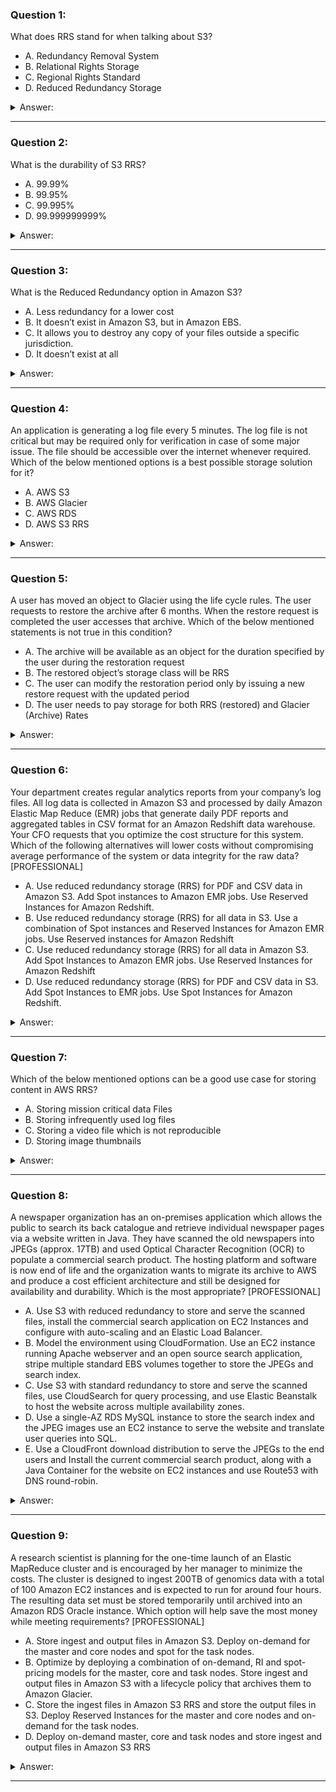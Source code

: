 ### Question 1:

What does RRS stand for when talking about S3?

- A. Redundancy Removal System
- B. Relational Rights Storage
- C. Regional Rights Standard
- D. Reduced Redundancy Storage

<details><summary>Answer:</summary><p>
[D]

Categories:
[S3]

Explanation:

Question 1@http://jayendrapatil.com/aws-s3-storage-classes/

</p></details><hr>

### Question 2:

What is the durability of S3 RRS?

- A. 99.99%
- B. 99.95%
- C. 99.995%
- D. 99.999999999%

<details><summary>Answer:</summary><p>
[A]

Categories:
[S3]

Explanation:

Question 2@http://jayendrapatil.com/aws-s3-storage-classes/

</p></details><hr>

### Question 3:

What is the Reduced Redundancy option in Amazon S3?

- A. Less redundancy for a lower cost
- B. It doesn’t exist in Amazon S3, but in Amazon EBS.
- C. It allows you to destroy any copy of your files outside a specific jurisdiction.
- D. It doesn’t exist at all

<details><summary>Answer:</summary><p>
[A]

Categories:
[S3, EBS]

Explanation:

Question 3@http://jayendrapatil.com/aws-s3-storage-classes/

</p></details><hr>

### Question 4:

An application is generating a log file every 5 minutes. The log file is not critical but may be required only for verification in case of some major issue. The file should be accessible over the internet whenever required. Which of the below mentioned options is a best possible storage solution for it?

- A. AWS S3
- B. AWS Glacier
- C. AWS RDS
- D. AWS S3 RRS

<details><summary>Answer:</summary><p>
[D]

Categories:
[S3, RDS, Glacier]

Explanation:

Question 4@http://jayendrapatil.com/aws-s3-storage-classes/

D: Reduced Redundancy Storage (RRS) is an Amazon S3 storage option that enables customers to store noncritical, reproducible data at lower levels of redundancy than Amazon S3’s standard storage. RRS is designed to sustain the loss of data in a single facility.

</p></details><hr>

### Question 5:

A user has moved an object to Glacier using the life cycle rules. The user requests to restore the archive after 6 months. When the restore request is completed the user accesses that archive. Which of the below mentioned statements is not true in this condition?

- A. The archive will be available as an object for the duration specified by the user during the restoration request
- B. The restored object’s storage class will be RRS
- C. The user can modify the restoration period only by issuing a new restore request with the updated period
- D. The user needs to pay storage for both RRS (restored) and Glacier (Archive) Rates

<details><summary>Answer:</summary><p>
[B]

Categories:
[SES, Glacier]

Explanation:

Question 5@http://jayendrapatil.com/aws-s3-storage-classes/

B: http://docs.aws.amazon.com/AmazonS3/latest/dev/restoring-objects.html

B: After the object is restored the storage class still remains GLACIER.

</p></details><hr>

### Question 6:

Your department creates regular analytics reports from your company’s log files. All log data is collected in Amazon S3 and processed by daily Amazon Elastic Map Reduce (EMR) jobs that generate daily PDF reports and aggregated tables in CSV format for an Amazon Redshift data warehouse. Your CFO requests that you optimize the cost structure for this system. Which of the following alternatives will lower costs without compromising average performance of the system or data integrity for the raw data? [PROFESSIONAL]

- A. Use reduced redundancy storage (RRS) for PDF and CSV data in Amazon S3. Add Spot instances to Amazon EMR jobs. Use Reserved Instances for Amazon Redshift. 
- B. Use reduced redundancy storage (RRS) for all data in S3. Use a combination of Spot instances and Reserved Instances for Amazon EMR jobs. Use Reserved instances for Amazon Redshift
- C. Use reduced redundancy storage (RRS) for all data in Amazon S3. Add Spot Instances to Amazon EMR jobs. Use Reserved Instances for Amazon Redshift 
- D. Use reduced redundancy storage (RRS) for PDF and CSV data in S3. Add Spot Instances to EMR jobs. Use Spot Instances for Amazon Redshift. 

<details><summary>Answer:</summary><p>
[B]

Categories:
[S3, EMR, Redshift]

Explanation:

Question 6@http://jayendrapatil.com/aws-s3-storage-classes/

A: Spot instances impacts performance

B: Combination of the Spot and reserved with guarantee performance and help reduce cost. Also, RRS would reduce cost and guarantee data integrity, which is different from data durability

C: Spot instances impacts performance

D: Spot instances impacts performance

</p></details><hr>

### Question 7:

Which of the below mentioned options can be a good use case for storing content in AWS RRS?

- A. Storing mission critical data Files
- B. Storing infrequently used log files
- C. Storing a video file which is not reproducible
- D. Storing image thumbnails

<details><summary>Answer:</summary><p>
[D]

Categories:
[]

Explanation:

Question 7@http://jayendrapatil.com/aws-s3-storage-classes/

</p></details><hr>

### Question 8:

A newspaper organization has an on-premises application which allows the public to search its back catalogue and retrieve individual newspaper pages via a website written in Java. They have scanned the old newspapers into JPEGs (approx. 17TB) and used Optical Character Recognition (OCR) to populate a commercial search product. The hosting platform and software is now end of life and the organization wants to migrate its archive to AWS and produce a cost efficient architecture and still be designed for availability and durability. Which is the most appropriate? [PROFESSIONAL]

- A. Use S3 with reduced redundancy to store and serve the scanned files, install the commercial search application on EC2 Instances and configure with auto-scaling and an Elastic Load Balancer. 
- B. Model the environment using CloudFormation. Use an EC2 instance running Apache webserver and an open source search application, stripe multiple standard EBS volumes together to store the JPEGs and search index. 
- C. Use S3 with standard redundancy to store and serve the scanned files, use CloudSearch for query processing, and use Elastic Beanstalk to host the website across multiple availability zones.
- D. Use a single-AZ RDS MySQL instance to store the search index and the JPEG images use an EC2 instance to serve the website and translate user queries into SQL. 
- E. Use a CloudFront download distribution to serve the JPEGs to the end users and Install the current commercial search product, along with a Java Container for the website on EC2 instances and use Route53 with DNS round-robin. 

<details><summary>Answer:</summary><p>
[C]

Categories:
[S3, SES, RDS, CloudFront, EC2, EBS, CloudFormation, CloudSearch, Elastic Beanstalk]

Explanation:

Question 8@http://jayendrapatil.com/aws-s3-storage-classes/

A: RRS impacts durability and commercial search would add to cost

B: Using EBS is not cost effective for storing files

C: Standard S3 and Elastic Beanstalk provides availability and durability, Standard S3 and CloudSearch provides cost effective storage and search

D: RDS is not ideal and cost effective to store files, Single AZ impacts availability

E: CloudFront needs a source and using commercial search product is not cost effective

</p></details><hr>

### Question 9:

A research scientist is planning for the one-time launch of an Elastic MapReduce cluster and is encouraged by her manager to minimize the costs. The cluster is designed to ingest 200TB of genomics data with a total of 100 Amazon EC2 instances and is expected to run for around four hours. The resulting data set must be stored temporarily until archived into an Amazon RDS Oracle instance. Which option will help save the most money while meeting requirements? [PROFESSIONAL]

- A. Store ingest and output files in Amazon S3. Deploy on-demand for the master and core nodes and spot for the task nodes.
- B. Optimize by deploying a combination of on-demand, RI and spot-pricing models for the master, core and task nodes. Store ingest and output files in Amazon S3 with a lifecycle policy that archives them to Amazon Glacier. 
- C. Store the ingest files in Amazon S3 RRS and store the output files in S3. Deploy Reserved Instances for the master and core nodes and on-demand for the task nodes. 
- D. Deploy on-demand master, core and task nodes and store ingest and output files in Amazon S3 RRS 

<details><summary>Answer:</summary><p>
[A]

Categories:
[S3, RDS, Glacier, EC2]

Explanation:

Question 9@http://jayendrapatil.com/aws-s3-storage-classes/

B: Master and Core must be RI or On Demand. Cannot be Spot

C: Need better durability for ingest file. Spot instances can be used for task nodes for cost saving.

D: Input must be in S3 standard

</p></details><hr>

